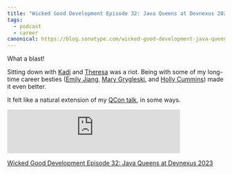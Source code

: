 ```yaml
---
title: "Wicked Good Development Episode 32: Java Queens at Devnexus 2023"
tags:
  - podcast
  - career
canonical: https://blog.sonatype.com/wicked-good-development-java-queens-at-devnexus-2023
---
```


What a blast! 

Sitting down with [Kadi](https://www.linkedin.com/in/kadi-grigg) and [Theresa](https://www.linkedin.com/in/tmammarella/) was a riot. Being with some of my long-time career besties ([Emily Jiang](https://www.linkedin.com/in/emilyfhjiang/), [Mary Grygleski](https://www.linkedin.com/in/mary-grygleski/), and [Holly Cummins](https://www.linkedin.com/in/holly-k-cummins/)) made it even better.

It felt like a natural extension of my [QCon talk](2023-03-28-qcon-london-go-your-own-way.md), in some ways.

<iframe src="https://podcasters.spotify.com/pod/show/wickedgooddevelopment/embed/episodes/Episode-32-Java-Queens-at-Devnexus-2023-e235n14/a-a9oc5po" height="102px" width="400px" frameborder="0" scrolling="no"></iframe>

[Wicked Good Development Episode 32: Java Queens at Devnexus 2023](https://blog.sonatype.com/wicked-good-development-java-queens-at-devnexus-2023)